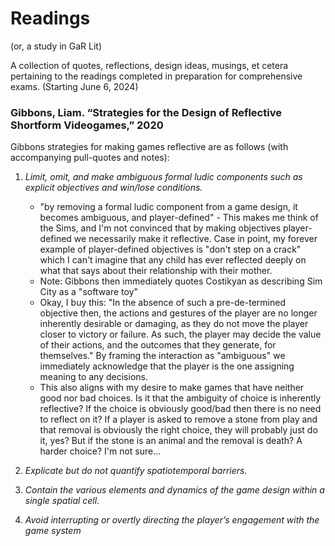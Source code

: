 # Readings
(or, a study in GaR Lit)

A collection of quotes, reflections, design ideas, musings, et cetera pertaining to the readings completed in preparation for comprehensive exams. (Starting June 6, 2024)

### Gibbons, Liam. “Strategies for the Design of Reflective Shortform Videogames,” 2020

Gibbons strategies for making games reflective are as follows (with accompanying pull-quotes and notes):

1. *Limit, omit, and make ambiguous formal ludic components such as explicit objectives and win/lose conditions.*

	- "by removing a formal ludic component from a game design, it becomes ambiguous, and player-defined" - This makes me think of the Sims, and I'm not convinced that by making objectives player-defined we necessarily make it reflective. Case in point, my forever example of player-defined objectives is "don't step on a crack" which I can't imagine that any child has ever reflected deeply on what that says about their relationship with their mother.
	- Note: Gibbons then immediately quotes Costikyan as describing Sim City as a "software toy"
	- Okay, I buy this: "In the absence of such a pre-de-termined objective then, the actions and gestures of the player are no longer inherently desirable or damaging, as they do not move the player closer to victory or failure. As such, the player may decide the value of their actions, and the outcomes that they generate, for themselves." By framing the interaction as "ambiguous" we immediately acknowledge that the player is the one assigning meaning to any decisions.
	- This also aligns with my desire to make games that have neither good nor bad choices. Is it that the ambiguity of choice is inherently reflective? If the choice is obviously good/bad then there is no need to reflect on it? If a player is asked to remove a stone from play and that removal is obviously the right choice, they will probably just do it, yes? But if the stone is an animal and the removal is death? A harder choice? I'm not sure...

1. *Explicate but do not quantify spatiotemporal barriers.*

2. *Contain the various elements and dynamics of the game design within a single spatial cell.*

3. *Avoid interrupting or overtly directing the player’s engagement with the game system*

